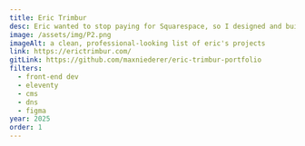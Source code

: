 ```yaml
---
title: Eric Trimbur
desc: Eric wanted to stop paying for Squarespace, so I designed and built him a website. He wanted a place to host his project writeups and blog posts, so I used Eleventy as the static site generator with Decap CMS for easy content management. I used Netlify for hosting and configured his existing domain with Squarespace DNS to link to his new, free site.
image: /assets/img/P2.png
imageAlt: a clean, professional-looking list of eric's projects
link: https://erictrimbur.com/
gitLink: https://github.com/maxniederer/eric-trimbur-portfolio
filters:
  - front-end dev
  - eleventy
  - cms
  - dns
  - figma
year: 2025
order: 1
---
```

